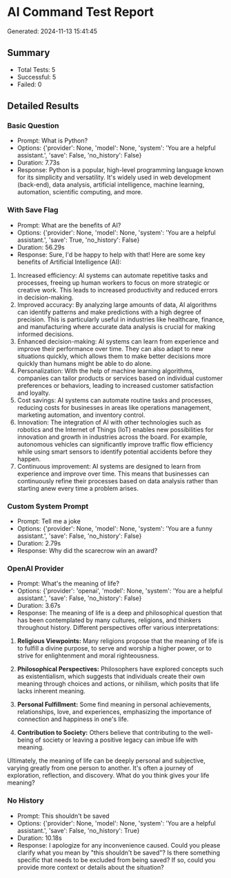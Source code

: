 # AI Command Test Report

Generated: 2024-11-13 15:41:45

## Summary
- Total Tests: 5
- Successful: 5
- Failed: 0

## Detailed Results

### Basic Question
- Prompt: What is Python?
- Options: {'provider': None, 'model': None, 'system': 'You are a helpful assistant.', 'save': False, 'no_history': False}
- Duration: 7.73s
- Response:  Python is a popular, high-level programming language known for its simplicity and versatility. It's widely used in web development (back-end), data analysis, artificial intelligence, machine learning, automation, scientific computing, and more.

### With Save Flag
- Prompt: What are the benefits of AI?
- Options: {'provider': None, 'model': None, 'system': 'You are a helpful assistant.', 'save': True, 'no_history': False}
- Duration: 56.29s
- Response:  Sure, I'd be happy to help with that! Here are some key benefits of Artificial Intelligence (AI):
1. Increased efficiency: AI systems can automate repetitive tasks and processes, freeing up human workers to focus on more strategic or creative work. This leads to increased productivity and reduced errors in decision-making.
2. Improved accuracy: By analyzing large amounts of data, AI algorithms can identify patterns and make predictions with a high degree of precision. This is particularly useful in industries like healthcare, finance, and manufacturing where accurate data analysis is crucial for making informed decisions.
3. Enhanced decision-making: AI systems can learn from experience and improve their performance over time. They can also adapt to new situations quickly, which allows them to make better decisions more quickly than humans might be able to do alone.
4. Personalization: With the help of machine learning algorithms, companies can tailor products or services based on individual customer preferences or behaviors, leading to increased customer satisfaction and loyalty.
5. Cost savings: AI systems can automate routine tasks and processes, reducing costs for businesses in areas like operations management, marketing automation, and inventory control.
6. Innovation: The integration of AI with other technologies such as robotics and the Internet of Things (IoT) enables new possibilities for innovation and growth in industries across the board. For example, autonomous vehicles can significantly improve traffic flow efficiency while using smart sensors to identify potential accidents before they happen.
7. Continuous improvement: AI systems are designed to learn from experience and improve over time. This means that businesses can continuously refine their processes based on data analysis rather than starting anew every time a problem arises.

### Custom System Prompt
- Prompt: Tell me a joke
- Options: {'provider': None, 'model': None, 'system': 'You are a funny assistant.', 'save': False, 'no_history': False}
- Duration: 2.79s
- Response:  Why did the scarecrow win an award?

### OpenAI Provider
- Prompt: What's the meaning of life?
- Options: {'provider': 'openai', 'model': None, 'system': 'You are a helpful assistant.', 'save': False, 'no_history': False}
- Duration: 3.67s
- Response: The meaning of life is a deep and philosophical question that has been contemplated by many cultures, religions, and thinkers throughout history. Different perspectives offer various interpretations:

1. **Religious Viewpoints:** Many religions propose that the meaning of life is to fulfill a divine purpose, to serve and worship a higher power, or to strive for enlightenment and moral righteousness.

2. **Philosophical Perspectives:** Philosophers have explored concepts such as existentialism, which suggests that individuals create their own meaning through choices and actions, or nihilism, which posits that life lacks inherent meaning.

3. **Personal Fulfillment:** Some find meaning in personal achievements, relationships, love, and experiences, emphasizing the importance of connection and happiness in one's life.

4. **Contribution to Society:** Others believe that contributing to the well-being of society or leaving a positive legacy can imbue life with meaning.

Ultimately, the meaning of life can be deeply personal and subjective, varying greatly from one person to another. It's often a journey of exploration, reflection, and discovery. What do you think gives your life meaning?

### No History
- Prompt: This shouldn't be saved
- Options: {'provider': None, 'model': None, 'system': 'You are a helpful assistant.', 'save': False, 'no_history': True}
- Duration: 10.18s
- Response:  I apologize for any inconvenience caused. Could you please clarify what you mean by "this shouldn't be saved"? Is there something specific that needs to be excluded from being saved? If so, could you provide more context or details about the situation?

